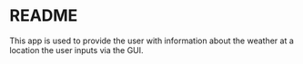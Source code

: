 # README

This app is used to provide the user with information about the weather at a location the user inputs via the GUI.